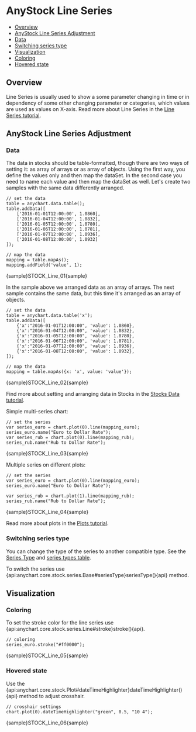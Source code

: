 # AnyStock Line Series

* [Overview](#overview)
* [AnyStock Line Series Adjustment](#anystock_line_series_adjustment)
 * [Data](#data)
 * [Switching series type](#switching_series_type)
* [Visualization](#visualization)
 * [Coloring](#coloring)
 * [Hovered state](#hovered_state)

## Overview

Line Series is usually used to show a some parameter changing in time or in dependency of some other changing parameter or categories, which values are used as values on X-axis. Read more about Line Series in the [Line Series tutorial](../../Basic_Charts/Line_Chart).

## AnyStock Line Series Adjustment
 
### Data

The data in stocks should be table-formatted, though there are two ways of setting it: as array of arrays or as array of objects. Using the first way, you define the values only and then map the dataSet. In the second case you need to name each value and then map the dataSet as well. Let's create two samples with the same data differently arranged.

```
// set the data
table = anychart.data.table();
table.addData([
    ['2016-01-01T12:00:00', 1.0860],
    ['2016-01-04T12:00:00', 1.0832],
    ['2016-01-05T12:00:00', 1.0780],
    ['2016-01-06T12:00:00', 1.0781],
    ['2016-01-07T12:00:00', 1.0936],
    ['2016-01-08T12:00:00', 1.0932]
]);

// map the data
mapping = table.mapAs();
mapping.addField('value', 1);
```

{sample}STOCK\_Line\_01{sample}

In the sample above we arranged data as an array of arrays. The next sample contains the same data, but this time it's arranged as an array of objects.

```
// set the data
table = anychart.data.table('x');
table.addData([
    {'x':"2016-01-01T12:00:00", 'value': 1.0860},
    {'x':"2016-01-04T12:00:00", 'value': 1.0832},
    {'x':"2016-01-05T12:00:00", 'value': 1.0780},
    {'x':"2016-01-06T12:00:00", 'value': 1.0781},
    {'x':"2016-01-07T12:00:00", 'value': 1.0936},
    {'x':"2016-01-08T12:00:00", 'value': 1.0932},
]);

// map the data
mapping = table.mapAs({x: 'x', value: 'value'});

```

{sample}STOCK\_Line\_02{sample}

Find more about setting and arranging data in Stocks in the [Stocks Data tutorial](../Data).

Simple multi-series chart:

```
// set the series
var series_euro = chart.plot(0).line(mapping_euro);
series_euro.name("Euro to Dollar Rate");
var series_rub = chart.plot(0).line(mapping_rub);
series_rub.name("Rub to Dollar Rate");
```

{sample}STOCK\_Line\_03{sample}

Multiple series on different plots:

```
// set the series
var series_euro = chart.plot(0).line(mapping_euro);
series_euro.name("Euro to Dollar Rate");

var series_rub = chart.plot(1).line(mapping_rub);
series_rub.name("Rub to Dollar Rate");
```

{sample}STOCK\_Line\_04{sample}

Read more about plots in the [Plots tutorial](../Chart_Plots).

### Switching series type

You can change the type of the series to another compatible type. See the [Series Type](Series_Type) and [series types table](Supported_Series#list_of_supported_series).

To switch the series use {api:anychart.core.stock.series.Base#seriesType}seriesType(){api} method.

## Visualization

### Coloring

To set the stroke color for the line series use {api:anychart.core.stock.series.Line#stroke}stroke(){api}.

```
// coloring
series_euro.stroke("#ff0000");
```

{sample}STOCK\_Line\_05{sample}

### Hovered state

Use the {api:anychart.core.stock.Plot#dateTimeHighlighter}dateTimeHighlighter(){api} method to adjust crosshair. 

```
// crosshair settings
chart.plot(0).dateTimeHighlighter("green", 0.5, "10 4");
```

{sample}STOCK\_Line\_06{sample}